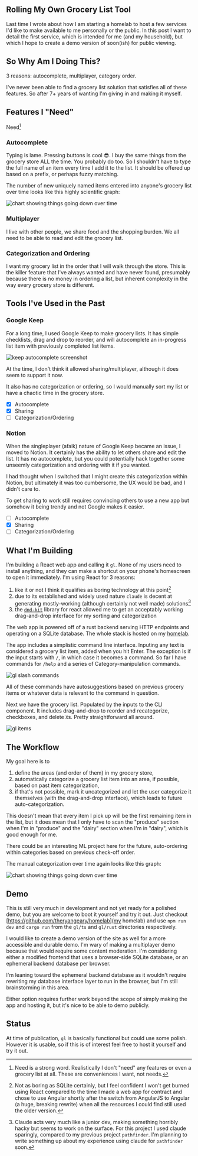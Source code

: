 ## Rolling My Own Grocery List Tool

Last time I wrote about how I am starting a homelab to host a few services I'd
like to make available to me personally or the public. In this post I want to
detail the first service, which is intended for me (and my household), but which
I hope to create a demo version of soon(ish) for public viewing.

## So Why Am I Doing This?

3 reasons: autocomplete, multiplayer, category order.

I've never been able to find a grocery list solution that satisfies all of these
features. So after 7+ years of wanting I'm giving in and making it myself.

## Features I "Need"

Need[^1]

### Autocomplete

Typing is lame. Pressing buttons is cool 😎. I buy the same things from the
grocery store ALL the time. You probably do too. So I shouldn't have to type the
full name of an item every time I add it to the list. It should be offered up
based on a prefix, or perhaps fuzzy matching.

The number of new uniquely named items entered into anyone's grocery list over
time looks like this highly scientific graph:

![chart showing things going down over time](/thingsdownovertime.png)

### Multiplayer

I live with other people, we share food and the shopping burden. We all need to
be able to read and edit the grocery list.

### Categorization and Ordering

I want my grocery list in the order that I will walk through the store. This is
the killer feature that I've always wanted and have never found, presumably
because there is no money in ordering a list, but inherent complexity in the way
every grocery store is different.

## Tools I've Used in the Past

### Google Keep

For a long time, I used Google Keep to make grocery lists. It has simple
checklists, drag and drop to reorder, and will autocomplete an in-progress list
item with previously completed list items. 

![keep autocomplete screenshot](/keep_complete.png)

At the time, I don't think it allowed sharing/multiplayer, although it does seem
to support it now.

It also has no categorization or ordering, so I would manually sort my list or
have a chaotic time in the grocery store.

- [X] Autocomplete 
- [X] Sharing 
- [ ] Categorization/Ordering

### Notion

When the singleplayer (afaik) nature of Google Keep became an issue, I moved to
Notion. It certainly has the ability to let others share and edit the list. It
has no autocomplete, but you could potentially hack together some unseemly
categorization and ordering with it if you wanted.

I had thought when I switched that I might create this categorization within
Notion, but ultimately it was too cumbersome, the UX would be bad, and I didn't
care to.

To get sharing to work still requires convincing others to use a new app but
somehow it being trendy and not Google makes it easier.

- [ ] Autocomplete 
- [X] Sharing 
- [ ] Categorization/Ordering

## What I'm Building

I'm building a React web app and calling it `gl`. None of my users need to
install anything, and they can make a shortcut on your phone's homescreen to
open it immediately. I'm using React for 3 reasons:
1. like it or not I think it qualifies as boring technology at this point[^2]
1. due to its established and widely used nature `claude` is decent at
generating mostly-working (although certainly not well made) solutions[^3]
1. the [`dnd-kit`](https://dndkit.com/) library for react allowed me to get an acceptably working
drag-and-drop interface for my sorting and categorization

The web app is powered off of a rust backend serving HTTP endpoints and
operating on a SQLite database. The whole stack is hosted on my [homelab](/posts/2025-homelab-1).

The app includes a simplistic command line interface. Inputing any text is
considered a grocery list item, added when you hit Enter. The exception is if
the input starts with `/`, in which case it becomes a command. So far I have
commands for `/help` and a series of Category-manipulation commands.

![gl slash commands](/gl_slash_commands.png)

All of these commands have autosuggestions based on previous grocery items or
whatever data is relevant to the command in question.

Next we have the grocery list. Populated by the inputs to the CLI component. It
includes drag-and-drop to reorder and recategorize, checkboxes, and delete `X`s.
Pretty straightforward all around.

![gl items](/gl_items.png)

## The Workflow

My goal here is to 
1. define the areas (and order of them) in my grocery store,
2. automatically categorize a grocery list item into an area, if possible, based
   on past item categorization,
3. if that's not possible, mark it uncategorized and let the user categorize it
   themselves (with the drag-and-drop interface), which leads to future
   auto-categorization.

This doesn't mean that every item I pick up will be the first remaining item in
the list, but it does mean that I only have to scan the "produce" section when
I'm in "produce" and the "dairy" section when I'm in "dairy", which is good
enough for me.

There could be an interesting ML project here for the future, auto-ordering
within categories based on previous check-off order.

The manual categorization over time again looks like this graph:

![chart showing things going down over time](/thingsdownovertime.png)

## Demo

This is still very much in development and not yet ready for a polished demo,
but you are welcome to boot it yourself and try it out. Just checkout
[https://github.com/theryangeary/homelab](my homelab) and use `npm run dev` and
`cargo run` from the `gl/ts` and `gl/rust` directories respectively.

I would like to create a demo version of the site as well for a more accessible
and durable demo. I'm wary of making a multiplayer demo because that would
require some content moderation. I'm considering either a modified frontend that
uses a browser-side SQLite database, or an ephemeral backend database per
browser. 

I'm leaning toward the ephemeral backend database as it wouldn't require
rewriting my database interface layer to run in the browser, but I'm still
brainstorming in this area.

Either option requires further work beyond the scope of simply making the app
and hosting it, but it's nice to be able to demo publicly.

## Status

At time of publication, `gl` is basically functional but could use some polish.
However it is usable, so if this is of interest feel free to host it yourself
and try it out.

[^1]: Need is a strong word. Realistically I don't "need" any features or even a
    grocery list at all. These are conveniences I want, not needs.
[^2]: Not as boring as SQLite certainly, but I feel confident I won't get burned
    using React compared to the time I made a web app for contract and chose to
    use Angular shortly after the switch from AngularJS to Angular (a huge,
    breaking rewrite) when all the resources I could find still used the older
    version.
[^3]: Claude acts very much like a junior dev, making something horribly hacky
    but seems to work on the surface. For this project I used claude sparingly,
    compared to my previous project `pathfinder`. I'm planning to write
    something up about my experience using claude for `pathfinder` soon.
